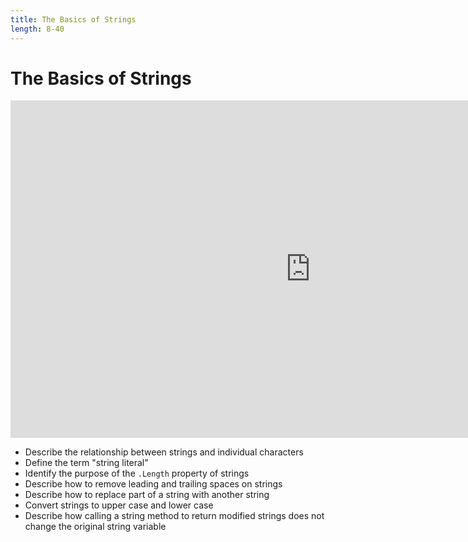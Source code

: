 ```yaml
---
title: The Basics of Strings
length: 8-40
---
```

# The Basics of Strings

<iframe src="https://channel9.msdn.com/Series/CSharp-101/CSharp-The-Basics-of-Strings/player?format=html5" width="960" height="540" allowFullScreen frameBorder="0" title="C#: The Basics of Strings [3 of 19] - Microsoft Channel 9 Video"></iframe>

- Describe the relationship between strings and individual characters
- Define the term "string literal"
- Identify the purpose of the `.Length` property of strings
- Describe how to remove leading and trailing spaces on strings
- Describe how to replace part of a string with another string
- Convert strings to upper case and lower case
- Describe how calling a string method to return modified strings does not change the original string variable
